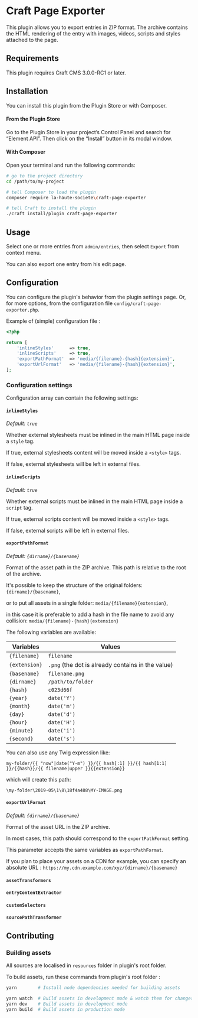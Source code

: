 # Craft Page Exporter

This plugin allows you to export entries in ZIP format.
The archive contains the HTML rendering of the entry with images, videos, scripts and styles attached to the page.

## Requirements

This plugin requires Craft CMS 3.0.0-RC1 or later.

## Installation

You can install this plugin from the Plugin Store or with Composer.

#### From the Plugin Store
Go to the Plugin Store in your project’s Control Panel and search for “Element API”. Then click on the “Install” button in its modal window.


#### With Composer
Open your terminal and run the following commands:

```bash
# go to the project directory
cd /path/to/my-project

# tell Composer to load the plugin
composer require la-haute-societe\craft-page-exporter

# tell Craft to install the plugin
./craft install/plugin craft-page-exporter
```

## Usage

Select one or more entries from `admin/entries`, then select `Export` from context menu.

You can also export one entry from his edit page.

## Configuration

You can configure the plugin's behavior from the plugin settings page. 
Or, for more options, from the configuration file `config/craft-page-exporter.php`.

Example of (simple) configuration file :
```php
<?php

return [
    'inlineStyles'      => true,
    'inlineScripts'     => true,
    'exportPathFormat'  => 'media/{filename}-{hash}{extension}',
    'exportUrlFormat'   => 'media/{filename}-{hash}{extension}',
];
```

### Configuration settings

Configuration array can contain the following settings:

#### `inlineStyles`
*Default: ``true``*

Whether external stylesheets must be inlined in the main HTML page inside a `style` tag.

If true, external stylesheets content will be moved inside a ``<style>`` tags.

If false, external stylesheets will be left in external files.


#### `inlineScripts`
*Default: ``true``*

Whether external scripts must be inlined in the main HTML page inside a `script` tag.

If true, external scripts content will be moved inside a ``<style>`` tags.

If false, external scripts will be left in external files.


#### `exportPathFormat`
*Default: ``{dirname}/{basename}``*

Format of the asset path in the ZIP archive. 
This path is relative to the root of the archive. 

It's possible to keep the structure of the original folders: ``{dirname}/{basename}``,

or to put all assets in a single folder: ``media/{filename}{extension}``,

in this case it is preferable to add a hash in the file name to avoid any collision: ``media/{filename}-{hash}{extension}``

The following variables are available:

| Variables | Values |
| --------- | ------ |
| `{filename}`    | `filename` | 
| `{extension}`   | ``.png`` (the dot is already contains in the value) | 
| `{basename}`    | `filename.png` | 
| `{dirname}`     | `/path/to/folder` | 
| `{hash}`        | `c023d66f` | 
| `{year}`        | `date('Y')` | 
| `{month}`       | `date('m')` | 
| `{day}`         | `date('d')` | 
| `{hour}`        | `date('H')` | 
| `{minute}`      | `date('i')` | 
| `{second}`      | `date('s')` |

You can also use any Twig expression like:

`my-folder/{{ "now"|date("Y-m") }}/{{ hash[:1] }}/{{ hash[1:1] }}/{{hash}}/{{ filename|upper }}{{extension}}`

which will create this path:

``\my-folder\2019-05\1\8\18f4a488\MY-IMAGE.png``


#### `exportUrlFormat`
*Default: ``{dirname}/{basename}``*

Format of the asset URL in the ZIP archive. 

In most cases, this path should correspond to the ``exportPathFormat`` setting.

This parameter accepts the same variables as ``exportPathFormat``.

If you plan to place your assets on a CDN for example, you can specify an absolute URL : 
```https://my.cdn.example.com/xyz/{dirname}/{basename}```
 

#### `assetTransformers`


#### `entryContentExtractor`


#### `customSelectors`


#### `sourcePathTransformer`


## Contributing

### Building assets

All sources are localised in `resources` folder in plugin's root folder.

To build assets, run these commands from plugin's root folder :

```bash
yarn        # Install node dependencies needed for building assets

yarn watch  # Build assets in development mode & watch them for changes
yarn dev    # Build assets in development mode
yarn build  # Build assets in production mode
```
